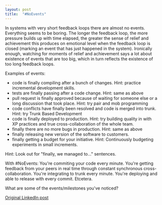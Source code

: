 ```yaml
---
layout: post
title:  "#NoEvents"
---
```


In systems with very short feedback loops there are almost no events. Everything seems to be boring.
The longer the feedback loop, the more pressure builds up with time elapsed, the greater the sense of relief and achievement this produces on emotional level when the feedback loop is closed (marking an event that has just happened in the system).
Ironically enough, watching for moments of relief and achievement says a lot about existence of events that are too big, which in turn reflects the existence of too long feedback loops.

Examples of events:
- code is finally compiling after a bunch of changes. Hint: practice incremental development skills.
- tests are finally passing after a code change. Hint: same as above
- pull request is finally approved because of waiting for someone else or a long discussion that took place. Hint: try pair and mob programming
- code conflicts have finally been resolved and code is merged into trunk. Hint: try Trunk Based Development
- code is finally deployed to production. Hint: try building quality in with XP practices and true cross-collaboration of the whole team.
- finally there are no more bugs in production. Hint: same as above
- finally releasing new version of the software to customers.
- finally getting a budget for your initiative. Hint: Continuously budgeting experiments in small increments.

Hint: Look out for "finally, we managed to..." sentences.

With #NoEvents:
You're commiting your code every minute. You're getting feedback from your peers in real time through constant synchronous cross-collaboration.
You're integrating to trunk every minute. You're deploying and able to release with every commit. Etcetera.

What are some of the events/milestones you've noticed?

[Original LinkedIn post](https://www.linkedin.com/feed/update/urn%3Ali%3Ashare%3A6587321022423281665)
